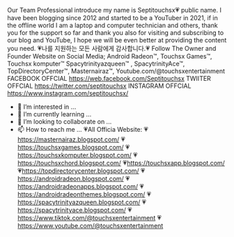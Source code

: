 Our Team Professional
introduce my name is Septitouchsx💗
public name. I have been blogging since 2012 and started to be a YouTuber in 2021, if in the offline world I am a laptop and computer technician and others, thank you for the support so far and thank you also for visiting and subscribing to our blog and YouTube, I hope we will be even better at providing the content you need. 💗나를 지원하는 모든 사람에게 감사합니다.💗
Follow The Owner and Founder Website on Social Media;
Android Radeon™, Touchsx Games™, Touchsx komputer™ Spacytrinityazqueen™ , SpacytrinityAce™, TopDirectoryCenter™, Masternairaz™, Youtube.com/@touchsxentertainment
FACEBOOK OFFCIAL
https://web.facebook.com/Septitouchsx
TWIITER OFFCIAL
https://twitter.com/septitouchsx
INSTAGRAM OFFCIAL
https://www.instagram.com/septitouchsx/
- 👀 I’m interested in ...
- 🌱 I’m currently learning ...
- 💞️ I’m looking to collaborate on ...
- 📫 How to reach me ...
💗All Officia Website: 
💗https://masternairaz.blogspot.com/
💗https://touchsxgames.blogspot.com/
💗https://touchsxkomputer.blogspot.com/
💗https://touchsxchord.blogspot.com/
💗https://touchsxapp.blogspot.com/
💗https://topdirectorycenter.blogspot.com/
💗https://androidradeon.blogspot.com/
💗https://androidradeonapps.blogspot.com/
💗https://androidradeonthemes.blogspot.com/
💗https://spacytrinityazqueen.blogspot.com/
💗https://spacytrinityace.blogspot.com/
💗https://www.tiktok.com/@touchsxentertainment
💗https://www.youtube.com/@touchsxentertainment
<!---
touchsxkomputer/touchsxkomputer is a ✨ special ✨ repository because its `README.md` (this file) appears on your GitHub profile.
You can click the Preview link to take a look at your changes.
--->
